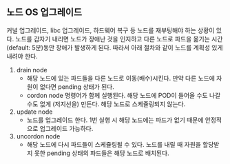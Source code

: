 ## 노드 OS 업그레이드

커널 업그레이드, libc 업그레이드, 하드웨어 복구 등 노드를 재부팅해야 하는 상황이 있다. 노드를 갑자기 내리면 노드가 장애난 것을 인지하고 다른 노드로 파드을 옮기는 시간(default: 5분)동안 장애가 발생하게 된다. 따라서 아래 절차와 같이 노드를 계획성 있게 내려야 한다.

1. drain node
    - 해당 노드에 있는 파드들을 다른 노드로 이동(배수)시킨다. 만약 다른 노드에 자원이 없다면 pending 상태가 된다.
    - cordon node 명령어가 함께 실행된다. 해당 노드에 POD이 들어올 수도 나갈 수도 없게 (저지선을) 만든다. 해당 노드로 스케쥴링되지 않는다.
2. update node
    - 노드를 업그레이드 한다. 1번 실행 시 해당 노드에는 파드가 없기 때문에 안정적으로 업그레이드 가능하다.
3. uncordon node
    - 해당 노드에 다시 파드들이 스케쥴링될 수 있다. 노드를 내릴 때 자원을 할당받지 못한 pending 상태의 파드들은 해당 노드로 배치된다.

